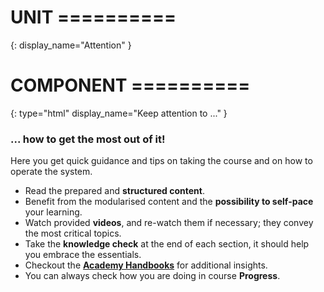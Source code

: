 # UNIT ==========
{:
  display_name="Attention"
}

# COMPONENT ==========
{:
  type="html"
  display_name="Keep attention to ..."
}

### ... how to get the most out of it!

Here you get quick guidance and tips on taking the course and on how to operate the system.

* Read the prepared and **structured content**.
* Benefit from the modularised content and the **possibility to self-pace** your learning.
* Watch provided **videos**, and re-watch them if necessary; they convey the most critical topics.
* Take the **knowledge check** at the end of each section, it should help you embrace the essentials.
* Checkout the <a href="https://community.exoscale.com/documentation/handbooks/academy-handbooks/" target="_blank">**Academy Handbooks**</a> for additional insights.
* You can always check how you are doing in course **Progress**.